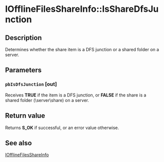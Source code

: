 # IOfflineFilesShareInfo::IsShareDfsJunction

## Description

Determines whether the share item is a DFS junction or a shared folder on a server.

## Parameters

### `pbIsDfsJunction` [out]

Receives **TRUE** if the item is a DFS junction, or **FALSE** if the share is a shared folder (\\server\share) on a server.

## Return value

Returns **S_OK** if successful, or an error value otherwise.

## See also

[IOfflineFilesShareInfo](https://learn.microsoft.com/previous-versions/windows/desktop/api/cscobj/nn-cscobj-iofflinefilesshareinfo)